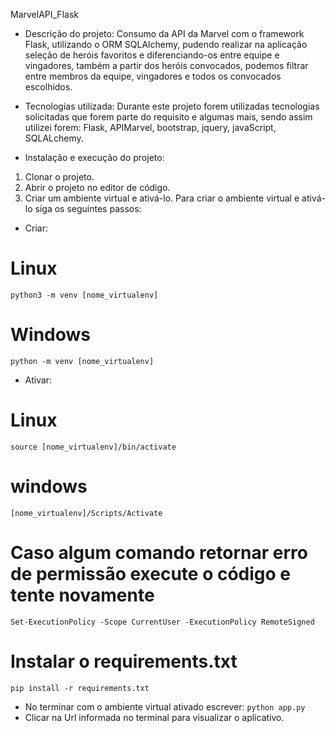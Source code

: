 MarvelAPI_Flask

 - Descrição do projeto:
	 Consumo da API da Marvel com o framework Flask, utilizando o ORM SQLAlchemy, pudendo realizar na aplicação seleção de heróis favoritos e diferenciando-os entre equipe e vingadores, também  a partir dos heróis convocados, podemos filtrar entre membros da equipe, vingadores e todos os convocados escolhidos.
 - Tecnologias utilizada:
	 Durante este projeto forem utilizadas tecnologias solicitadas que forem parte do requisito e algumas mais, sendo assim utilizei forem: Flask, APIMarvel, bootstrap, jquery, javaScript, SQLALchemy.
	 
 - Instalação e execução do projeto:
 1. Clonar o projeto.
 2. Abrir o projeto no editor de código.
 3. Criar um ambiente virtual e ativá-lo.
 Para criar o ambiente virtual e ativá-lo siga os seguintes passos:
 
 - Criar:
 # Linux
 

    python3 -m venv [nome_virtualenv]
    
  # Windows
  

    python -m venv [nome_virtualenv] 

 - Ativar:
 
 # Linux
 

    source [nome_virtualenv]/bin/activate
    
# windows

    [nome_virtualenv]/Scripts/Activate
    
# Caso algum comando retornar erro de permissão execute o código e tente novamente 

    Set-ExecutionPolicy -Scope CurrentUser -ExecutionPolicy RemoteSigned
    
# Instalar o requirements.txt

    pip install -r requirements.txt

 - No terminar com o ambiente virtual ativado escrever: 
 `python app.py`
 - Clicar na Url informada no terminal para visualizar o aplicativo.
 



